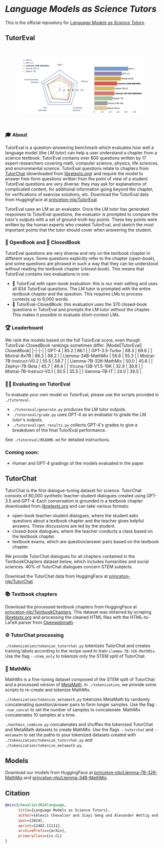# *Language Models as Science Tutors*

This is the official repository for [*Language Models as Science Tutors*](https://arxiv.org/abs/2402.11111). 


## TutorEval



<br>
<p align="center">
<img src="assets/main_radar_fig.png" width="400">
</p>
<br>

### 🎓 About
TutorEval is a question-answering benchmark which evaluates how well a language model (the *LM tutor*) can help a user understand a chapter from a science textbook. TutorEval contains over 800 questions written by 17 expert researchers covering math, computer science, physics, life sciences, and environmental science. TutorEval questions relate to chapters from [TutorChat](https://huggingface.co/datasets/princeton-nlp/TutorChat) (downloaded from [libretexts.org](https://libretexts.org)) and require the model to answer free-form questions written from the point of view of a student. TutorEval questions are very diverse: they may ask for explanations of complicated content, for additional information going beyond the chapter, for verifications of exercise solutions, etc. Download the TutorEval data from HuggingFace at [princeton-nlp/TutorEval](https://huggingface.co/datasets/princeton-nlp/TutorEval).

TutorEval uses an LM as an evaluator. Once the LM tutor has generated responses to TutorEval questions, the evaluator is prompted to compare the tutor's outputs with a set of ground-truth *key points*. These key points were written by the human experts who created TutorEval, and sketch the most important points that the tutor should cover when answering the student.

### 📖 OpenBook and 📕 ClosedBook

TutorEval questions are very diverse and rely on the textbook chapter in different ways. Some questions explicitly refer to the chapter (*open-book*), and some questions are phrased in such a way that they can be understood without reading the textbook chapter (*closed-book*). This means that TutorEval contains two evaluations in one:

- 📖 TutorEval with open-book evaluation: this is our main setting and uses all 834 TutorEval questions. The LM tutor is prompted with the entire textbook chapter and the question. This requires LMs to process contexts up to 6,000 words.
- 📕 TutorEval-ClosedBook: this evaluation uses the 370 closed-book questions in TutorEval and prompts the LM tutor without the chapter. This makes it possible to evaluate short-context LMs.

### 🏆 Leaderboard
We rank the models based on the full TutorEval score, even though TutorEval-ClosedBook rankings sometimes differ.
|Model|TutorEval| ClosedBook|
|-|-|-|
| GPT-4 | 85.2 | 86.1 | 
| GPT-3.5-Turbo | 68.3 | 69.6 | 
| Mixtral-8x7B | 66.3 | 68.2 | 
| Llemma-34B-MathMix | 56.8 | 55.3 | 
| Mistral-7B-Instruct-V0.2 | 55.5 | 58.7 | 
| Llemma-7B-32K-MathMix | 50.0 | 45.6 | 
| Zephyr-7B-Beta | 45.7 | 49.4 | 
| Vicuna-13B-V1.5-16K | 32.9 | 36.8 | 
| Mistral-7B-Instruct-V0.1 | 30.5  | 35.5 | 
| Gemma-7B-IT | 24.0 | 39.5 | 
### 🧑‍💻 Evaluating on TutorEval

To evaluate your own model on TutorEval, please use the scripts provided in `./tutoreval`.

- `./tutoreval/generate.py` produces the LM tutor outputs. 
- `./tutoreval/grade.py` uses GPT-4 as an evaluator to grade the LM tutor's outputs. 
- `./tutoreval/get_results.py` collects GPT-4's grades to give a breakdown of the final TutorEval performance.

See `./tutoreval/README.md` for detailed instructions.


### Coming soon:
-  Human and GPT-4 gradings of the models evaluated in the paper



## TutorChat
TutorChat is the first dialogue-tuning dataset for science. TutorChat consists of 80,000 synthetic teacher-student dialogues created using GPT-3.5 and GPT-4. Each conversation is grounded in a textbook chapter downloaded from [libretexts.org](https://libretexts.org) and can take various formats:
- open-book teacher-student dialogues, where the student asks questions about a textbook chapter and the teacher gives helpful answers. These discussions are led by the student.
- closed-book dialogues, where the teacher conducts a class based on the textbook chapter.
- textbook exams, which are question/answer pairs based on the textbook chapter.

We provide TutorChat dialogues for all chapters contained in the TextbookChapters dataset below, which includes humanities and social sciences. 40% of TutorChat dialogues concern STEM subjects.

Download the TutorChat data from HuggingFace at [princeton-nlp/TutorChat](https://huggingface.co/datasets/princeton-nlp/TutorChat). 

### 📚 Textbook chapters 
Download the processed textbook chapters from HuggingFace at [princeton-nlp/TextbookChapters](https://huggingface.co/datasets/princeton-nlp/TextbookChapters). This dataset was obtained by scraping [libretexts.org](https://libretexts.org) and processing the cleaned HTML files with the HTML-to-LaTeX parser from [Openwebmath](https://github.com/keirp/OpenWebMath). 

### ⚙️ TutorChat processing
`./tokenization/tokenize_tutorchat.py` tokenizes TutorChat and creates training labels according to the recipe used to train `Llemma-7B-32K-MathMix`. Use the flag `--stem_only` to tokenize only the STEM split of TutorChat.

### 🔢 MathMix
MathMix is a fine-tuning dataset composed of the STEM split of TutorChat and a processed version of [MetaMath](https://huggingface.co/datasets/meta-math/MetaMathQA). In `./tokenization`, we provide some scripts to re-create and tokenize MathMix.

`./tokenization/tokenize_metamath.py` tokenizes MetaMath by randomly concatenating question/answer pairs to form longer samples. Use the flag `--num_concat` to set the number of samples to concatenate. MathMix concatenates 10 samples at a time. 

`./mathmix_combine.py` concatenates and shuffles the tokenized TutorChat and MetaMath datasets to create MathMix. Use the flags `--tutorchat` and `--metamath` to set the paths to your tokenized datasets created with `./tokenization/tokenize_tutorchat.py` and `./tokenization/tokenize_metamath.py`.

## Models
Download our models from HuggingFace at [princeton-nlp/Llemma-7B-32K-MathMix](https://huggingface.co/princeton-nlp/Llemma-7B-32K-MathMix) and [princeton-nlp/Llemma-34B-MathMix](https://huggingface.co/princeton-nlp/Llemma-34B-MathMix).

## Citation
```bibtex
@misc{chevalier2024language,
      title={Language Models as Science Tutors}, 
      author={Alexis Chevalier and Jiayi Geng and Alexander Wettig and Howard Chen and Sebastian Mizera and Toni Annala and Max Jameson Aragon and Arturo Rodríguez Fanlo and Simon Frieder and Simon Machado and Akshara Prabhakar and Ellie Thieu and Jiachen T. Wang and Zirui Wang and Xindi Wu and Mengzhou Xia and Wenhan Jia and Jiatong Yu and Jun-Jie Zhu and Zhiyong Jason Ren and Sanjeev Arora and Danqi Chen},
      year={2024},
      eprint={2402.11111},
      archivePrefix={arXiv},
      primaryClass={cs.CL}
}
```

